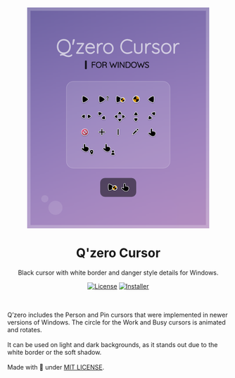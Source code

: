</br>
<p align="center"><a href="#"><img src="docs/assets/Preview.png" align="center" alt="Drop Icons"/></a></p>
<h1 align="center">Q'zero Cursor</h1>
<p align="center">Black cursor with white border and danger style details for Windows.</p>

<p align="center">
<a href="LICENSE"><img alt="License" src="https://img.shields.io/badge/License-MIT-8c79b7?style=flat-square&labelColor=343B45"/></a>
<a href="/installer%20src"><img alt="Installer" src="https://img.shields.io/badge/Installer-Yes-8c79b7?style=flat-square&labelColor=343B45"/></a>
</p>
</br>
</br>
Q’zero includes the Person and Pin cursors that were implemented in newer versions of Windows. The circle for the Work and Busy cursors is animated and rotates.
</br>
</br>
It can be used on light and dark backgrounds, as it stands out due to the white border or the soft shadow.
</br>
</br>
Made with 🤍 under <a href="LICENSE">MIT LICENSE</a>.</p>

</br>
